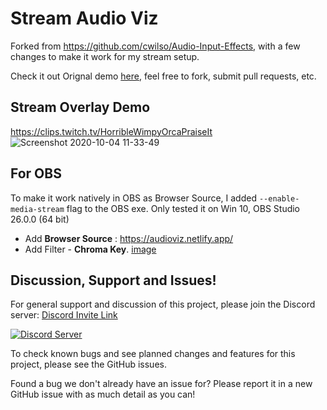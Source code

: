 # Stream Audio Viz
Forked from https://github.com/cwilso/Audio-Input-Effects, with a few changes to make it work for my stream setup.

Check it out Orignal demo [here](https://webaudiodemos.appspot.com/input/), feel free to fork, submit pull requests, etc.


## Stream Overlay Demo
https://clips.twitch.tv/HorribleWimpyOrcaPraiseIt
![Screenshot 2020-10-04 11-33-49](https://user-images.githubusercontent.com/7826138/95008267-e9c57f80-0635-11eb-8b48-b7bffd0b1b1e.png)



## For OBS
To make it work natively in OBS as Browser Source, I added ` --enable-media-stream ` flag to the OBS exe. 
Only tested it on Win 10, OBS Studio 26.0.0 (64 bit)

* Add **Browser Source** : https://audioviz.netlify.app/
* Add Filter - **Chroma Key**. 
[image](https://user-images.githubusercontent.com/7826138/120613340-c88e8a80-c473-11eb-8f7d-ab1eb7217c19.png)


## Discussion, Support and Issues!

For general support and discussion of this project, please join the Discord server: [Discord Invite Link](https://discord.gg/B2cERQ5)

[![Discord Server](https://discordapp.com/api/guilds/552881714196774953/widget.png?style=banner2)](https://discord.gg/B2cERQ5)

To check known bugs and see planned changes and features for this project, please see the GitHub issues.

Found a bug we don't already have an issue for? Please report it in a new GitHub issue with as much detail as you can!

